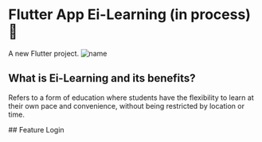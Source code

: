 # Flutter App Ei-Learning (in process) 📱

A new Flutter project.
![name](https://user-images.githubusercontent.com/84298280/227922825-52308683-1483-409d-95f3-b7d4968a4861.jpg)



## What is Ei-Learning and its benefits?

Refers to a form of education where students have the flexibility to learn at their own pace and convenience, without being restricted by location or time.

## Feature
Login
